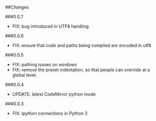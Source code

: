 ##Changes

###0.0.7

* FIX: bug introduced in UTF8 handling

###0.0.6

* FIX: ensure that code and paths being compiled are encoded in utf8

###0.0.5

* FIX: pathing issues on windows
* FIX: remove the preset indentation, so that people can override at a global level.

###0.0.4

* UPDATE: latest CodeMirror python mode

###0.0.3

* FIX: ipython connections in Python 3
